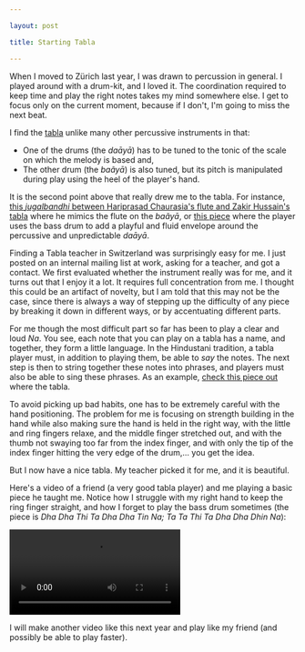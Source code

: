 ```yaml
---

layout: post

title: Starting Tabla

---
```


When I moved to Zürich last year, I was drawn to percussion in general. I played
around with a drum-kit, and I loved it. The coordination required to keep time
and play the right notes takes my mind somewhere else. I get to focus only on
the current moment, because if I don't, I'm going to miss the next beat.

I find the [tabla][1] unlike many other percussive instruments in that:

- One of the drums (the _daāyā_) has to be tuned to the tonic of the scale on
  which the melody is based and,
- The other drum (the _baãyā_) is also tuned, but its pitch is manipulated during
  play using the heel of the player's hand.

It is the second point above that really drew me to the tabla. For instance,
[this _jugalbandhi_ between Hariprasad Chaurasia's flute and Zakir Hussain's
tabla][2] where he mimics the flute on the _baãyā_, or [this piece][3] where the
player uses the bass drum to add a playful and fluid envelope around the
percussive and unpredictable _daāyā_.

Finding a Tabla teacher in Switzerland was surprisingly easy for me. I just
posted on an internal mailing list at work, asking for a teacher, and got
a contact. We first evaluated whether the instrument really was for me, and it
turns out that I enjoy it a lot. It requires full concentration from me.
I thought this could be an artifact of novelty, but I am told that this may not
be the case, since there is always a way of stepping up the difficulty of any
piece by breaking it down in different ways, or by accentuating different parts.

For me though the most difficult part so far has been to play a clear and loud
_Na_.  You see, each note that you can play on a tabla has a name, and together,
they form a little language. In the Hindustani tradition, a tabla player must,
in addition to playing them, be able to _say_ the notes. The next step is then
to string together these notes into phrases, and players must also be able to
sing these phrases. As an example, [check this piece out][4] where the tabla.

To avoid picking up bad habits, one has to be extremely careful with the hand
positioning. The problem for me is focusing on strength building in the hand
while also making sure the hand is held in the right way, with the little and
ring fingers relaxe, and the middle finger stretched out, and with the thumb
not swaying too far from the index finger, and with only the tip of the index
finger hitting the very edge of the drum,... you get the idea.

But I now have a nice tabla. My teacher picked it for me, and it is beautiful.

Here's a video of a friend (a very good tabla player) and me playing a basic
piece he taught me. Notice how I struggle with my right hand to keep the ring
finger straight, and how I forget to play the bass drum sometimes (the piece is
_Dha Dha Thi Ta Dha Dha Tin Na; Ta Ta Thi Ta Dha Dha Dhin Na_):

<video controls width="300">
  <source src="/assets/tabla-session.mp4"
          type="video/mp4" />
</video>

I will make another video like this next year and play like my friend (and
possibly be able to play faster).



[1]: https://en.wikipedia.org/wiki/Tabla
[2]: https://www.youtube.com/watch?v=TNMS3O3xDFc
[3]: https://youtu.be/4HYr8bdoklI?t=45
[4]: https://youtu.be/oHvw3ceVC1M?t=50

